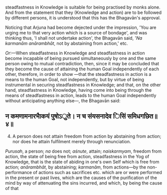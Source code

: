 steadfastness in Knowledge is suitable for being practised by monks alone. And from the statement that they (Knowledge and action) are to be followed by different persons, it is understood that this has the Bhagavān's approval.

Noticing that Arjuna had become dejected under the impression, 'You are urging me to that very action which is a source of bondage', and was thinking thus, 'I shall not undertake action', the Bhagavān said, '*Na karmanām anārambhāt*, not by abstaining from action,' etc.

*Or*:—When steadfastness in Knowledge and steadfastness in action become incapable of being pursued simultaneously by one and the same person owing to mutual contradiction, then, since it may be concluded that they become the cause of attaining the human Goal independently of each other, therefore, in order to show —that the steadfastness in action is a means to the human Goal, not independently, but by virtue of being instrumental in securing steadfastness in Knowledge; and that, on the other hand, steadfastness in Knowledge, having come into being through the means of steadfastness in action, leads to the human Goal independently without anticipating anything else—, the Bhagavān said:

## न कमणामनारभाैकयं पुषोऽुते। न च संयसनादेव िसिं समिधगछित॥४॥

4. A person does not attain freedom from action by abstaining from action; nor does he attain fulfilment merely through renunciation.

*Purusah*, a person; *na* does not; *aśnute*, attain; *naiskarmyam*, freedom from action, the state of being free from action, steadfastness in the Yog of Knowledge, that is the state of abiding in one's own Self which is free from action; *anārambhāt*, by abstaining; *karmanām*, from actions—by the non-performance of actions such as sacrifices etc. which are or were performed in the present or past lives, which are the causes of the purification of the mind by way of attenuating the sins incurred, and which, by being the cause of that